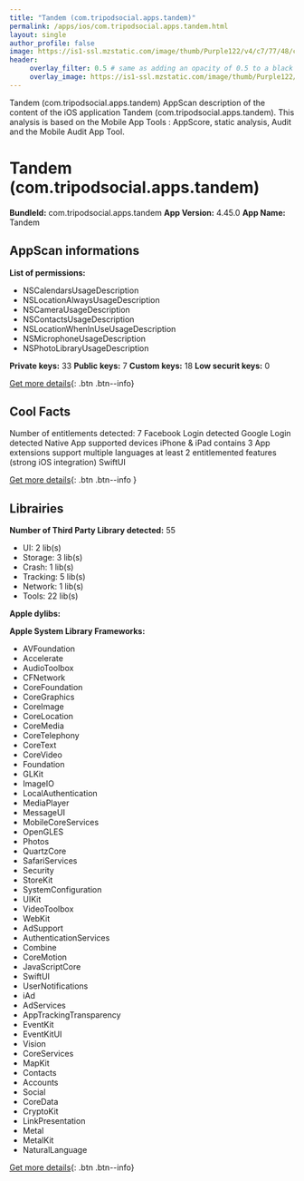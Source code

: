 ```yaml
---
title: "Tandem (com.tripodsocial.apps.tandem)"
permalink: /apps/ios/com.tripodsocial.apps.tandem.html
layout: single
author_profile: false
image: https://is1-ssl.mzstatic.com/image/thumb/Purple122/v4/c7/77/48/c777487c-755f-d782-6e72-72f2a4546b37/AppIcon-0-1x_U007emarketing-0-0-0-7-0-0-P3-85-220.png/512x512bb.jpg
header: 
     overlay_filter: 0.5 # same as adding an opacity of 0.5 to a black background
     overlay_image: https://is1-ssl.mzstatic.com/image/thumb/Purple122/v4/c7/77/48/c777487c-755f-d782-6e72-72f2a4546b37/AppIcon-0-1x_U007emarketing-0-0-0-7-0-0-P3-85-220.png/512x512bb.jpg
---
```

Tandem (com.tripodsocial.apps.tandem) AppScan description of the content of the iOS application Tandem (com.tripodsocial.apps.tandem). This analysis is based on the Mobile App Tools : AppScore, static analysis, Audit and the Mobile Audit App Tool.

# Tandem (com.tripodsocial.apps.tandem)

**BundleId:** com.tripodsocial.apps.tandem
**App Version:** 4.45.0
**App Name:** Tandem


## AppScan informations 

**List of permissions:** 
- NSCalendarsUsageDescription
- NSLocationAlwaysUsageDescription
- NSCameraUsageDescription
- NSContactsUsageDescription
- NSLocationWhenInUseUsageDescription
- NSMicrophoneUsageDescription
- NSPhotoLibraryUsageDescription
  
  
**Private keys:** 33
**Public keys:** 7
**Custom keys:** 18
**Low securit keys:** 0
  
[Get more details](/pricing.html){: .btn .btn--info}

## Cool Facts

Number of entitlements detected: 7
Facebook Login detected
Google Login detected
Native App
supported devices iPhone & iPad
contains 3 App extensions
support multiple languages
at least 2 entitlemented features (strong iOS integration)
SwiftUI
  
[Get more details](/pricing.html){: .btn .btn--info }

## Librairies 
**Number of Third Party Library detected:** 55
- UI: 2 lib(s)
- Storage: 3 lib(s)
- Crash: 1 lib(s)
- Tracking: 5 lib(s)
- Network: 1 lib(s)
- Tools: 22 lib(s)


**Apple dylibs:**


**Apple System Library Frameworks:**
- AVFoundation
- Accelerate
- AudioToolbox
- CFNetwork
- CoreFoundation
- CoreGraphics
- CoreImage
- CoreLocation
- CoreMedia
- CoreTelephony
- CoreText
- CoreVideo
- Foundation
- GLKit
- ImageIO
- LocalAuthentication
- MediaPlayer
- MessageUI
- MobileCoreServices
- OpenGLES
- Photos
- QuartzCore
- SafariServices
- Security
- StoreKit
- SystemConfiguration
- UIKit
- VideoToolbox
- WebKit
- AdSupport
- AuthenticationServices
- Combine
- CoreMotion
- JavaScriptCore
- SwiftUI
- UserNotifications
- iAd
- AdServices
- AppTrackingTransparency
- EventKit
- EventKitUI
- Vision
- CoreServices
- MapKit
- Contacts
- Accounts
- Social
- CoreData
- CryptoKit
- LinkPresentation
- Metal
- MetalKit
- NaturalLanguage


  
[Get more details](/pricing.html){: .btn .btn--info}

